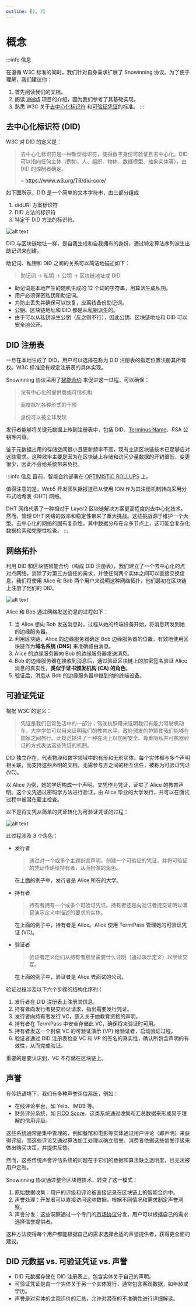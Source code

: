 ```yaml
---
outline: [2, 3]
---
```


# 概念

:::info 信息

在遵循 W3C 标准的同时，我们针对自身需求扩展了 Snowinning 协议。为了便于理解，我们建议你：

1. 首先阅读我们的文档。
2. 阅读 [Web5](https://developer.tbd.website/blog/what-is-web5/) 项目的介绍，因为我们参考了其基础实现。
3. 熟悉 W3C 关于[去中心化标识符](https://www.w3.org/TR/did-core/) 和[可验证凭证](https://www.w3.org/TR/vc-data-model/)的标准。
:::

## 去中心化标识符 (DID)

W3C 对 DID 的定义是：

> 去中心化标识符是一种新型标识符，使得数字身份可验证且去中心化。DID 可以指向任何主体（例如，人、组织、物体、数据模型、抽象实体等），由 DID 的控制者确定。
>
> ~ https://www.w3.org/TR/did-core/

如下图所示，DID 是一个简单的文本字符串，由三部分组成

1. didURI 方案标识符
2. DID 方法的标识符
3. 特定于 DID 方法的标识符。

![alt text](/images/overview/snowinning/did.png)

DID 与区块链地址一样，是自我生成和自我拥有的身份，通过特定算法序列派生出助记词来创建。

助记词、私钥和 DID 之间的关系可以简洁地描述如下：

> 助记词 -> 私钥 -> 公钥 -> 区块链地址或 DID

- 助记词是本地产生的随机生成的 12 个词的字符串，用算法生成私钥。
- 用户必须保密私钥和助记词。
- 为防止丢失并确保可以恢复，应离线备份助记词。
- 公钥、区块链地址和 DID 都是从私钥派生的。
- 由于可以从私钥派生公钥（反之则不行），因此公钥、区块链地址和 DID 可以安全地公开。

## DID 注册表

一旦在本地生成了 DID，用户可以选择在称为 DID 注册表的指定位置注册其所有权。W3C 标准没有规定注册表的具体实现。

Snowinning 协议采用了[智能合约](smart-contract.md) 来促进这一过程，可以确保：

> 没有中心化的提供商或可信机构
>
> 高度抵抗各种形式的干预
>
> 身份可以被全球发现

发行者能够将关键元数据上传到注册表中，包括 DID、[Terminus Name](terminus-name.md)、RSA 公钥等内容。

鉴于元数据占用的存储空间很小且更新频率不高，现有主流区块链技术已足够应对这些需求。这种效率主要是因为在区块链上存储和访问少量数据的开销很低，变更很少，因此不会给系统带来负担。

:::info 信息
目前，智能合约部署在 [OPTIMISTIC ROLLUPS](https://optimism.io/) 上。

值得注意的是，Web5 开发团队据报道已从使用 ION 作为其注册机制转向采用分布式哈希表 (DHT) 网络。

DHT 网络代表了一种相对于 Layer2 区块链解决方案更高程度的去中心化技术。然而，管理 DHT 网络的效率和稳定性带来了重大挑战。这些挑战源于维护一个大型、去中心化的网络的固有复杂性，其中数据分布在众多节点上，这可能会复杂化数据检索和完整性检查。
:::

## 网络拓扑

利用 DID 和区块链智能合约（构成 DID 注册表），我们建立了一个去中心化的点对点网络，消除了对第三方信任的需求，并使任何两个实体之间可以直接交换信息。我们将使用 Alice 和 Bob 两个用户来说明这种网络拓扑，他们最初在区块链上注册了他们的 DID。

![alt text](/images/overview/snowinning/network-topology.jpeg)

Alice 和 Bob 通过网络发送消息的过程如下：

1. 当 Alice 想向 Bob 发送消息时，过程从她的终端设备开始，将消息转发到她的边缘服务器。
2. 利用区块链，Alice 的边缘服务器确定 Bob 边缘服务器的位置，有效地使用区块链作为**域名系统 (DNS)** 来准确路由消息。
3. Alice 的边缘服务器向 Bob 的边缘服务器发送消息。
4. Bob 的边缘服务器在接收到消息后，通过验证区块链上的加密签名验证 Alice 消息的真实性，**类似于证书颁发机构 (CA) 的角色**。
5. 验证后，消息从 Bob 的边缘服务器中继到他的终端设备。

## 可验证凭证

根据 W3C 的定义：

> 凭证是我们日常生活中的一部分；驾驶执照用来证明我们有能力驾驶机动车，大学学位可以用来证明我们的教育水平，政府颁发的护照使我们能够在国家之间旅行。此规范提供了一种在网上以加密安全、尊重隐私并可机器验证的方式表达这些凭证的机制。

DID 独立存在，代表物理和数字领域中的有形和无形实体。每个实体都与多个声明相关联，而支持这些声明的文档，无需参与方之间的相互信任，被称为可验证凭证 (VC)。

以 Alice 为例，她的学历构成一个声明。文凭作为凭证，证实了 Alice 的教育声明。这个文凭通过密码学方法进行验证，由 Alice 毕业的大学发行，并可以在面试过程中被潜在雇主检查。

以下是将文凭从简单的凭证转化为可验证凭证的过程：

![alt text](/images/overview/snowinning/image2.jpeg)

此过程涉及 3 个角色：

- 发行者

  > 通过对一个或多个主题断言声明，创建一个可验证的凭证，并将可验证的凭证传递给持有者，从而扮演的角色。

  在上面的例子中，发行者是 Alice 所在的大学。

- 持有者

  > 持有者拥有一个或多个可验证凭证。持有者还是向验证者提交证明以满足演示定义中描述的要求的实体。

  在上面的例子中，持有者是 Alice。Alice 使用 TermiPass 管理她的可验证凭证 (VC)。

- 验证者

  > 验证者定义他们从持有者那里需要什么证明（通过演示定义）以继续交互。

  在上面的例子中，验证者是 Alice 去面试的公司。

验证过程涉及以下六个步骤的结构化序列：

1. 发行者在 DID 注册表上注册其信息。
2. 持有者向发行者提交验证请求，指出需要发行凭证。
3. 发行者向持有者发行 VC，嵌入关于她教育资格的声明。
4. 持有者在 TermiPass 中安全存储此 VC，确保将来验证时可用。
5. 持有者发送一个封装 VC 的可验证演示 (VP) 给验证者，启动验证过程。
6. 验证者通过 DID 注册表检查 VC 和 VP 的签名的真实性，确认所包含声明的有效性，从而完成验证。

重要的是要认识到，VC 不存储在区块链上。

## 声誉

在传统语境下，我们有多种声誉评估系统，例如：

- 在线评论平台，如 Yelp、IMDB 等。
- 财务评分系统，如 [FICO Score](https://www.fico.com/en/products/fico-score)，这类系统通过收集和汇总数据来形成易于理解的信用评级。

这些系统通常是集中管理的，例如餐馆和电影等实体通过用户评论（即声明）来获得评级，而这些评论又通过算法加工处理以确立信誉。消费者依据这些信誉评级来做出购买决策，并提供反馈。

然而，这些传统声誉评估系统的问题在于它们的数据和算法缺乏透明度，且无法被用户定制。

Snowinning 协议通过整合区块链技术，转变了这一模式：

1. 原始数据收集：用户的评级和评论被直接记录在区块链上的智能合约中。
2. 声誉处理：开发者可以直接访问这些数据，根据不同情况和需求制定声誉洞察。
3. 声誉分发：这些洞察通过一个专门的[市场协议](../../../overview/protocol/market.md)分发，用户可以根据自己的需求选择信誉提供者。

这种方法使得每个用户都能根据自己的需求选择合适的声誉提供者，获得更全面的建议。

## DID 元数据 vs. 可验证凭证  vs. 声誉

- DID 元数据存储在 DID 注册表上，包含实体关于自己的声明。
- 可验证凭证是由一个实体关于另一个实体发行，通常包含客观数据，如年龄或学历。
- 声誉是对实体的主观评价的汇总，允许对潜在的不准确性进行详细解读。